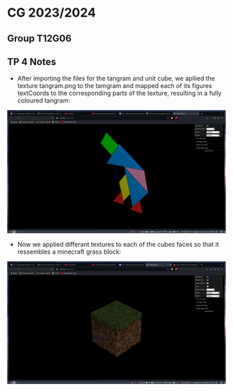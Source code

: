 # CG 2023/2024

## Group T12G06

## TP 4 Notes

- After importing the files for the tangram and unit cube, we apllied the texture tangram.png to the tamgram and mapped each of its figures textCoords to the corresponding parts of the texture, resulting in a fully coloured tangram:

![Screenshot 1](screenshots/cg-t12g06-tp4-1.png)

- Now we applied differant textures to each of the cubes faces so that it ressembles a minecraft grass block:

![Screenshot 2](screenshots/cg-t12g06-tp4-2.png)